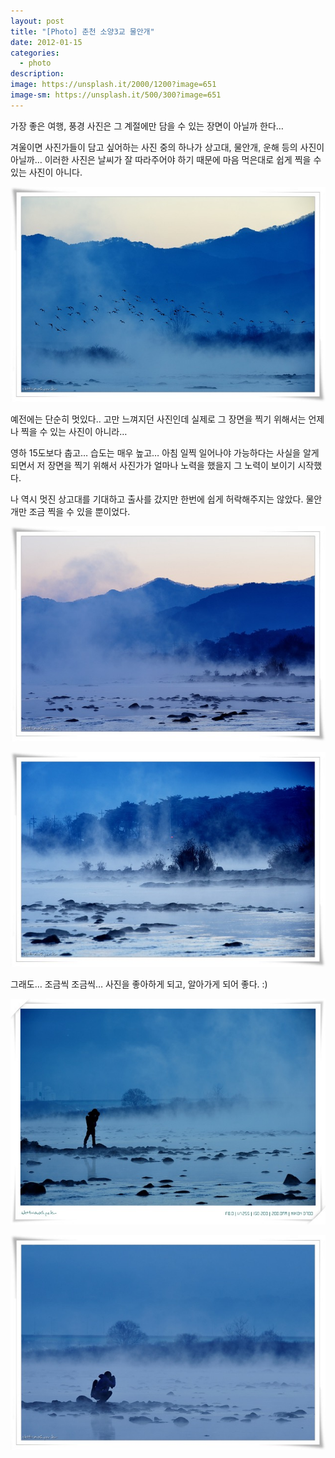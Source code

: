 ```yaml
---
layout: post
title: "[Photo] 춘천 소양3교 물안개"
date: 2012-01-15
categories:
  - photo
description: 
image: https://unsplash.it/2000/1200?image=651
image-sm: https://unsplash.it/500/300?image=651
---
```


가장 좋은 여행, 풍경 사진은 그 계절에만 담을 수 있는 장면이 아닐까 한다…

겨울이면 사진가들이 담고 싶어하는 사진 중의 하나가 상고대, 물안개, 운해 등의 사진이 아닐까… 
이러한 사진은 날씨가 잘 따라주어야 하기 때문에 마음 먹은대로 쉽게 찍을 수 있는 사진이 아니다.

<!--more--> 

![img](https://raw.githubusercontent.com/tkhwang/tkhwang-etc/master/img/2012/DSC_2999.JPG)

예전에는 단순히 멋있다.. 고만 느껴지던 사진인데 실제로 그 장면을 찍기 위해서는
언제나 찍을 수 있는 사진이 아니라…

영하 15도보다 춥고… 습도는 매우 높고… 아침 일찍 일어나야 가능하다는 사실을 알게 되면서
저 장면을 찍기 위해서 사진가가 얼마나 노력을 했을지 그 노력이 보이기 시작했다.

나 역시 멋진 상고대를 기대하고 출사를 갔지만 한번에 쉽게 허락해주지는 않았다.
물안개만 조금 찍을 수 있을 뿐이었다.

![img](https://raw.githubusercontent.com/tkhwang/tkhwang-etc/master/img/2012/20120115205629_dsc_2949.JPG)

![img](https://raw.githubusercontent.com/tkhwang/tkhwang-etc/master/img/2012/20120115205644_dsc_2975.JPG)

그래도… 조금씩 조금씩…
사진을 좋아하게 되고, 알아가게 되어 좋다. :)

![img](https://raw.githubusercontent.com/tkhwang/tkhwang-etc/master/img/2012/20120123115706_dsc_2995.JPG)

![img](https://raw.githubusercontent.com/tkhwang/tkhwang-etc/master/img/2012/20120115205638_dsc_2966.JPG)